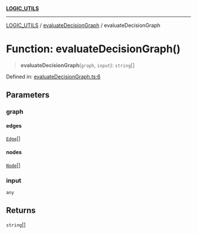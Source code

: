 [**LOGIC_UTILS**](../../README.md)

***

[LOGIC_UTILS](../../README.md) / [evaluateDecisionGraph](../README.md) / evaluateDecisionGraph

# Function: evaluateDecisionGraph()

> **evaluateDecisionGraph**(`graph`, `input`): `string`[]

Defined in: [evaluateDecisionGraph.ts:6](https://github.com/dailker/everyutil/blob/b3489bb6f319079994023a8bfde262e0cfc42fe7/src/logic/evaluateDecisionGraph.ts#L6)

## Parameters

### graph

#### edges

[`Edge`](../../createDecisionGraph/interfaces/Edge.md)[]

#### nodes

[`Node`](../../createDecisionGraph/interfaces/Node.md)[]

### input

`any`

## Returns

`string`[]

